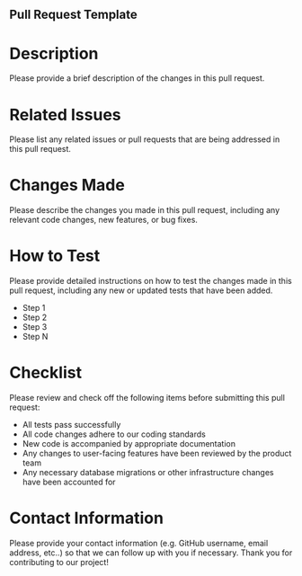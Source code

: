 ## Pull Request Template

# Description

Please provide a brief description of the changes in this pull request.

# Related Issues

Please list any related issues or pull requests that are being addressed in this pull request.

# Changes Made

Please describe the changes you made in this pull request, including any relevant code changes, new features, or bug fixes.

# How to Test

Please provide detailed instructions on how to test the changes made in this pull request, including any new or updated tests that have been added.
- Step 1
- Step 2
- Step 3
- Step N

# Checklist

Please review and check off the following items before submitting this pull request:
- All tests pass successfully
- All code changes adhere to our coding standards
- New code is accompanied by appropriate documentation
- Any changes to user-facing features have been reviewed by the product team
- Any necessary database migrations or other infrastructure changes have been accounted for

# Contact Information

Please provide your contact information (e.g. GitHub username, email address, etc..) so that we can follow up with you if necessary.
Thank you for contributing to our project!